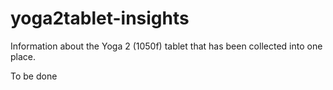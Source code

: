 # yoga2tablet-insights
Information about the Yoga 2 (1050f) tablet that has been collected into one place.

To be done
